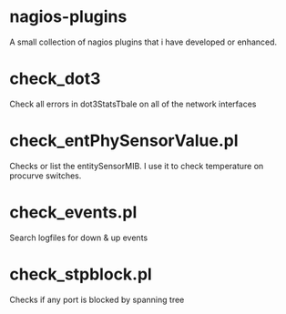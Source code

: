 # nagios-plugins
A small collection of nagios plugins that i have developed or enhanced.

# check_dot3
Check all errors in dot3StatsTbale on all of the network interfaces
	
# check_entPhySensorValue.pl
Checks or list the entitySensorMIB. 
I use it to check temperature on procurve switches.
	
#	check_events.pl
Search logfiles for down & up events

#	check_stpblock.pl
Checks if any port is blocked by spanning tree

